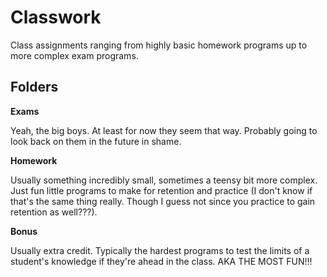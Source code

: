 # Classwork
Class assignments ranging from highly basic homework programs up to more complex exam programs.

## Folders
**Exams**

Yeah, the big boys. At least for now they seem that way. Probably going to look back on them in the future in shame. 

**Homework**

Usually something incredibly small, sometimes a teensy bit more complex. Just fun little programs to make for retention and practice (I don't know if that's the same thing really. Though I guess not since you practice to gain retention as well???).

**Bonus**

Usually extra credit. Typically the hardest programs to test the limits of a student's knowledge if they're ahead in the class. AKA THE MOST FUN!!!
